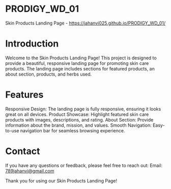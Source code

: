 # PRODIGY_WD_01
Skin Products Landing Page - https://jahanvi025.github.io/PRODIGY_WD_01/

# Introduction
Welcome to the Skin Products Landing Page! This project is designed to provide a beautiful, responsive landing page for promoting skin care products. The landing page includes sections for featured products, an about section, products, and herbs used.

# Features
Responsive Design: The landing page is fully responsive, ensuring it looks great on all devices.
Product Showcase: Highlight featured skin care products with images, descriptions, and rating.
About Section: Provide information about the brand, mission, and values.
Smooth Navigation: Easy-to-use navigation bar for seamless browsing experience.

# Contact
If you have any questions or feedback, please feel free to reach out:
Email: 789jahanvi@gmail.com

Thank you for using our Skin Products Landing Page!
